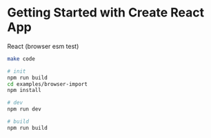 # Getting Started with Create React App

React (browser esm test)

```bash
make code

# init
npm run build
cd examples/browser-import
npm install

# dev
npm run dev

# build
npm run build
```
